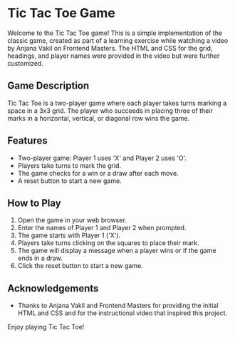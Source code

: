 # Tic Tac Toe Game

Welcome to the Tic Tac Toe game! This is a simple implementation of the classic game, created as part of a learning exercise while watching a video by Anjana Vakil on Frontend Masters. The HTML and CSS for the grid, headings, and player names were provided in the video but were further customized.

## Game Description

Tic Tac Toe is a two-player game where each player takes turns marking a space in a 3x3 grid. The player who succeeds in placing three of their marks in a horizontal, vertical, or diagonal row wins the game.

## Features

- Two-player game: Player 1 uses 'X' and Player 2 uses 'O'.
- Players take turns to mark the grid.
- The game checks for a win or a draw after each move.
- A reset button to start a new game.

## How to Play

1. Open the game in your web browser.
2. Enter the names of Player 1 and Player 2 when prompted.
3. The game starts with Player 1 ('X').
4. Players take turns clicking on the squares to place their mark.
5. The game will display a message when a player wins or if the game ends in a draw.
6. Click the reset button to start a new game.

## Acknowledgements

- Thanks to Anjana Vakil and Frontend Masters for providing the initial HTML and CSS and for the instructional video that inspired this project.

Enjoy playing Tic Tac Toe!
